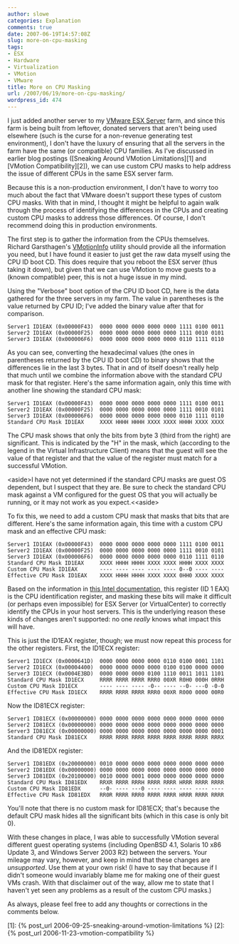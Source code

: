 ```yaml
---
author: slowe
categories: Explanation
comments: true
date: 2007-06-19T14:57:08Z
slug: more-on-cpu-masking
tags:
- ESX
- Hardware
- Virtualization
- VMotion
- VMware
title: More on CPU Masking
url: /2007/06/19/more-on-cpu-masking/
wordpress_id: 474
---
```


I just added another server to my [VMware ESX Server](http://www.vmware.com/products/vi/esx/) farm, and since this farm is being built from leftover, donated servers that aren't being used elsewhere (such is the curse for a non-revenue generating test environment), I don't have the luxury of ensuring that all the servers in the farm have the same (or compatible) CPU families. As I've discussed in earlier blog postings ([Sneaking Around VMotion Limitations][1] and [VMotion Compatibility][2]), we can use custom CPU masks to help address the issue of different CPUs in the same ESX server farm.

Because this is a non-production environment, I don't have to worry too much about the fact that VMware doesn't support these types of custom CPU masks. With that in mind, I thought it might be helpful to again walk through the process of identifying the differences in the CPUs and creating custom CPU masks to address those differences. Of course, I don't recommend doing this in production environments.

The first step is to gather the information from the CPUs themselves. Richard Garsthagen's [VMotionInfo](http://www.run-virtual.com/?page_id=155) utility should provide all the information you need, but I have found it easier to just get the raw data myself using the CPU ID boot CD. This does require that you reboot the ESX server (thus taking it down), but given that we can use VMotion to move guests to a (known compatible) peer, this is not a huge issue in my mind.

Using the "Verbose" boot option of the CPU ID boot CD, here is the data gathered for the three servers in my farm. The value in parentheses is the value returned by CPU ID; I've added the binary value after that for comparison.

	Server1 ID1EAX (0x00000F43)  0000 0000 0000 0000 0000 1111 0100 0011  
	Server2 ID1EAX (0x00000F25)  0000 0000 0000 0000 0000 1111 0010 0101  
	Server3 ID1EAX (0x000006F6)  0000 0000 0000 0000 0000 0110 1111 0110

As you can see, converting the hexadecimal values (the ones in parentheses returned by the CPU ID boot CD) to binary shows that the differences lie in the last 3 bytes. That in and of itself doesn't really help that much until we combine the information above with the standard CPU mask for that register. Here's the same information again, only this time with another line showing the standard CPU mask:

	Server1 ID1EAX (0x00000F43)  0000 0000 0000 0000 0000 1111 0100 0011  
	Server2 ID1EAX (0x00000F25)  0000 0000 0000 0000 0000 1111 0010 0101  
	Server3 ID1EAX (0x000006F6)  0000 0000 0000 0000 0000 0110 1111 0110  
	Standard CPU Mask ID1EAX     XXXX HHHH HHHH XXXX XXXX HHHH XXXX XXXX

The CPU mask shows that only the bits from byte 3 (third from the right) are significant. This is indicated by the "H" in the mask, which (according to the legend in the Virtual Infrastructure Client) means that the guest will see the value of that register and that the value of the register must match for a successful VMotion.

&lt;aside&gt;I have not yet determined if the standard CPU masks are guest OS dependent, but I suspect that they are. Be sure to check the standard CPU mask against a VM configured for the guest OS that you will actually be running, or it may not work as you expect.<&lt;aside&gt;

To fix this, we need to add a custom CPU mask that masks that bits that are different. Here's the same information again, this time with a custom CPU mask and an effective CPU mask:

	Server1 ID1EAX (0x00000F43)  0000 0000 0000 0000 0000 1111 0100 0011  
	Server2 ID1EAX (0x00000F25)  0000 0000 0000 0000 0000 1111 0010 0101  
	Server3 ID1EAX (0x000006F6)  0000 0000 0000 0000 0000 0110 1111 0110  
	Standard CPU Mask ID1EAX     XXXX HHHH HHHH XXXX XXXX HHHH XXXX XXXX  
	Custom CPU Mask ID1EAX       ---- ---- ---- ---- ---- 0--0 ---- ----  
	Effective CPU Mask ID1EAX    XXXX HHHH HHHH XXXX XXXX 0HH0 XXXX XXXX

Based on the information in [this Intel documentation](http://www.intel.com/design/xeon/applnots/241618.htm), this register (ID 1 EAX) is the CPU identification register, and masking these bits will make it difficult (or perhaps even impossible) for ESX Server (or VirtualCenter) to correctly identify the CPUs in your host servers. This is the underlying reason these kinds of changes aren't supported: no one _really_ knows what impact this will have.

This is just the ID1EAX register, though; we must now repeat this process for the other registers. First, the ID1ECX register:

	Server1 ID1ECX (0x0000641D)  0000 0000 0000 0000 0110 0100 0001 1101  
	Server2 ID1ECX (0x00004400)  0000 0000 0000 0000 0100 0100 0000 0000  
	Server3 ID1ECX (0x0004E3BD)  0000 0000 0000 0100 1110 0011 1011 1101  
	Standard CPU Mask ID1ECX     RRRR RRRR RRRR RRR0 00XR R0H0 000H 0RRH  
	Custom CPU Mask ID1ECX       ---- ---- ---- -0-- ---- --0- ---0 -0-0  
	Effective CPU Mask ID1ECX    RRRR RRRR RRRR RRR0 00XR R000 0000 00R0

Now the ID81ECX register:

	Server1 ID81ECX (0x00000000) 0000 0000 0000 0000 0000 0000 0000 0000  
	Server2 ID81ECX (0x00000000) 0000 0000 0000 0000 0000 0000 0000 0000  
	Server3 ID81ECX (0x00000000) 0000 0000 0000 0000 0000 0000 0000 0001  
	Standard CPU Mask ID81ECX    RRRR RRRR RRRR RRRR RRRR RRRR RRRR RRRX  

And the ID81EDX register:

	Server1 ID81EDX (0x20000000) 0010 0000 0000 0000 0000 0000 0000 0000  
	Server2 ID81EDX (0x00000000) 0000 0000 0000 0000 0000 0000 0000 0000  
	Server3 ID81EDX (0x20100000) 0010 0000 0001 0000 0000 0000 0000 0000  
	Standard CPU Mask ID81EDX    RRXR RRRR RRRH RRRR RRRR HRRR RRRR RRRR  
	Custom CPU Mask ID81EDX      --0- ---- ---0 ---- ---- ---- ---- ----  
	Effective CPU Mask ID81EDX   RR0R RRRR RRR0 RRRR RRRR HRRR RRRR RRRR

You'll note that there is no custom mask for ID81ECX; that's because the default CPU mask hides all the significant bits (which in this case is only bit 0).

With these changes in place, I was able to successfully VMotion several different guest operating systems (including OpenBSD 4.1, Solaris 10 x86 Update 3, and Windows Server 2003 R2) between the servers. Your mileage may vary, however, and keep in mind that these changes are _unsupported_. Use them at your own risk! (I have to say that because if I didn't someone would invariably blame me for making one of their guest VMs crash. With that disclaimer out of the way, allow me to state that I haven't yet seen any problems as a result of the custom CPU masks.)

As always, please feel free to add any thoughts or corrections in the comments below.

[1]: {% post_url 2006-09-25-sneaking-around-vmotion-limitations %}
[2]: {% post_url 2006-11-23-vmotion-compatibility %}
